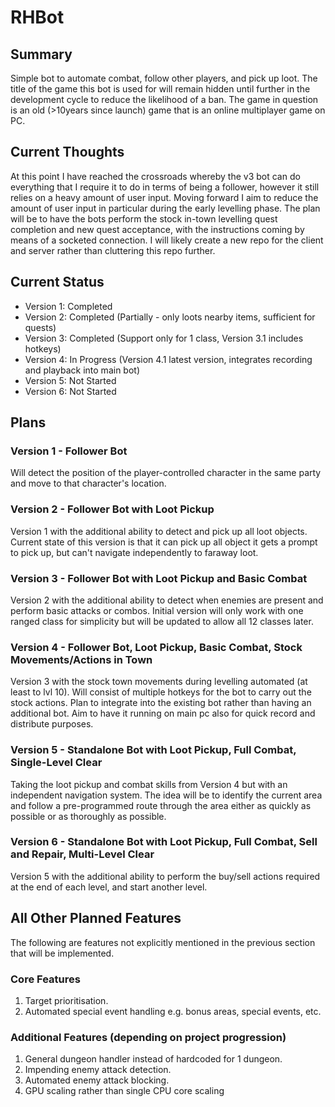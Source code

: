# RHBot
## Summary
Simple bot to automate combat, follow other players, and pick up loot. The title of the game this bot is used for will remain hidden until further in the development cycle to reduce the likelihood of a ban. The game in question is an old (>10years since launch) game that is an online multiplayer game on PC.

## Current Thoughts
At this point I have reached the crossroads whereby the v3 bot can do everything that I require it to do in terms of being a follower, however it still relies on a heavy amount of user input. Moving forward I aim to reduce the amount of user input in particular during the early levelling phase. The plan will be to have the bots perform the stock in-town levelling quest completion and new quest acceptance, with the instructions coming by means of a socketed connection. I will likely create a new repo for the client and server rather than cluttering this repo further.

## Current Status
* Version 1: Completed
* Version 2: Completed (Partially - only loots nearby items, sufficient for quests)
* Version 3: Completed (Support only for 1 class, Version 3.1 includes hotkeys)
* Version 4: In Progress (Version 4.1 latest version, integrates recording and playback into main bot)
* Version 5: Not Started
* Version 6: Not Started

## Plans
### Version 1 - Follower Bot
Will detect the position of the player-controlled character in the same party and move to that character's location.

### Version 2 - Follower Bot with Loot Pickup
Version 1 with the additional ability to detect and pick up all loot objects. Current state of this version is that it can pick up all object it gets a prompt to pick up, but can't navigate independently to faraway loot.

### Version 3 - Follower Bot with Loot Pickup and Basic Combat
Version 2 with the additional ability to detect when enemies are present and perform basic attacks or combos. Initial version will only work with one ranged class for simplicity but will be updated to allow all 12 classes later. 

### Version 4 - Follower Bot, Loot Pickup, Basic Combat, Stock Movements/Actions in Town
Version 3 with the stock town movements during levelling automated (at least to lvl 10). Will consist of multiple hotkeys for the bot to carry out the stock actions. Plan to integrate into the existing bot rather than having an additional bot. Aim to have it running on main pc also for quick record and distribute purposes.

### Version 5 - Standalone Bot with Loot Pickup, Full Combat, Single-Level Clear
Taking the loot pickup and combat skills from Version 4 but with an independent navigation system. The idea will be to identify the current area and follow a pre-programmed route through the area either as quickly as possible or as thoroughly as possible.

### Version 6 - Standalone Bot with Loot Pickup, Full Combat, Sell and Repair, Multi-Level Clear
Version 5 with the additional ability to perform the buy/sell actions required at the end of each level, and start another level.

## All Other Planned Features
The following are features not explicitly mentioned in the previous section that will be implemented.
### Core Features
1) Target prioritisation.
2) Automated special event handling e.g. bonus areas, special events, etc.

### Additional Features (depending on project progression)
1) General dungeon handler instead of hardcoded for 1 dungeon.
2) Impending enemy attack detection.
3) Automated enemy attack blocking.
4) GPU scaling rather than single CPU core scaling

